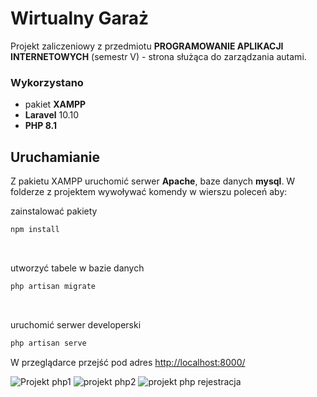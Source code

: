 # Wirtualny Garaż

Projekt zaliczeniowy z przedmiotu **PROGRAMOWANIE APLIKACJI INTERNETOWYCH**  (semestr V) - strona służąca do zarządzania autami. 

### Wykorzystano 
- pakiet **XAMPP**
- **Laravel** 10.10
- **PHP 8.1**

## Uruchamianie

Z pakietu XAMPP uruchomić serwer **Apache**, baze danych **mysql**. W folderze z projektem wywoływać komendy w wierszu poleceń aby:
<br/>

zainstalować pakiety
```bash
npm install
```
<br/>

utworzyć tabele w bazie danych 
```bash
php artisan migrate
```
<br/>

uruchomić serwer developerski
```bash
php artisan serve
```

W przeglądarce przejść pod adres [http://localhost:8000/](http://localhost:8000/)


![Projekt php1](https://github.com/stasiuwa/VirtualGarage/assets/127355160/3546f3c5-49bc-46c0-8f16-e37ee94af73d)
![projekt php2](https://github.com/stasiuwa/VirtualGarage/assets/127355160/7456b4ac-f041-4115-9a26-17cf037f0ce3)
![projekt php rejestracja](https://github.com/stasiuwa/VirtualGarage/assets/127355160/27c9fd65-f236-4741-9fe4-27fbef619e0f)


